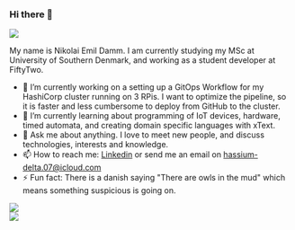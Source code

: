 ### Hi there 👋

![](https://komarev.com/ghpvc/?username=devantler)

My name is Nikolai Emil Damm. I am currently studying my MSc at University of Southern Denmark, and working as a student developer at FiftyTwo.

- 🔭 I’m currently working on a setting up a GitOps Workflow for my HashiCorp cluster running on 3 RPis. I want to optimize the pipeline, so it is faster and less cumbersome to deploy from GitHub to the cluster.
- 🌱 I’m currently learning about programming of IoT devices, hardware, timed automata, and creating domain specific languages with xText.
- 💬 Ask me about anything. I love to meet new people, and discuss technologies, interests and knowledge.
- 📫 How to reach me: [Linkedin](https://www.linkedin.com/in/nikolai-emil-damm-14a786150/) or send me an email on <hassium-delta.07@icloud.com>
- ⚡ Fun fact: There is a danish saying "There are owls in the mud" which means something suspicious is going on.

<a href="https://github.com/devantler/github-readme-stats">
  <img align="center" src="https://github-readme-stats-qawwvefdy-devantler.vercel.app/api/top-langs/?username=devantler&show_icons=true&theme=dark&exclude_repo=software-engineering-f22" />
</a>
<br/>
<a href="https://github.com/devantler/github-readme-stats">
  <img align="center" src="https://github-readme-stats-qawwvefdy-devantler.vercel.app/api?username=devantler&show_icons=true&theme=dark" />
</a>



